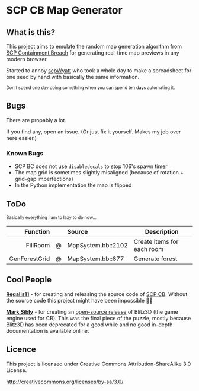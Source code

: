 # SCP CB Map Generator

## What is this?

This project aims to emulate the random map generation algorithm from [SCP Containment Breach](https://www.scpcbgame.com) for generating real-time map previews in any modern browser.

Started to annoy [scpWyatt](https://www.youtube.com/@scpWyatt) who took a whole day to make a spreadsheet for one seed by hand with basically the same information.

<small>Don't spend one day doing something when you can spend ten days automating it.</small>

## Bugs

There are propably a lot.

If you find any, open an issue. (Or just fix it yourself. Makes my job over here easier.)

### Known Bugs

- SCP BC does not use `disabledecals` to stop 106's spawn timer
- The map grid is sometimes slightly misaligned (because of rotation + grid-gap imperfections)
- In the Python implementation the map is flipped

## ToDo

<small>Basically everything I am to lazy to do now...</small>

|      Function |     | Source             | Description                |
| ------------: | --- | :----------------- | -------------------------- |
|      FillRoom | @   | MapSystem.bb::2102 | Create items for each room |
| GenForestGrid | @   | MapSystem.bb::877  | Generate forest            |

## Cool People

[**Regalis11**](https://www.youtube.com/@scpWyatt) - for creating and releasing the source code of [SCP CB](https://github.com/Regalis11/scpcb). Without the source code this project might have been impossible 🤷‍♂️

[**Mark Sibly**](https://github.com/blitz-research) - for creating an [open-source release](https://github.com/blitz-research/blitz3d) of Blitz3D (the game engine used for CB). This was the final piece of the puzzle, mostly because Blitz3D has been deprecated for a good while and no good in-depth documentation is available online.

## Licence

This project is licensed under Creative Commons Attribution-ShareAlike 3.0 License.

http://creativecommons.org/licenses/by-sa/3.0/

